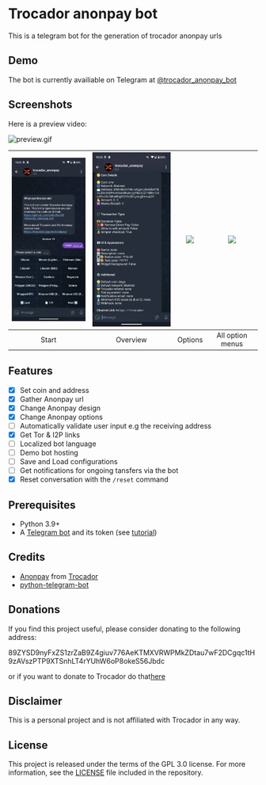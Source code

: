 # Trocador anonpay bot

This is a telegram bot for the generation of trocador anonpay urls

## Demo

The bot is currently availiable on Telegram at [@trocador_anonpay_bot](https://t.me/trocador_anonpay_bot)

## Screenshots

Here is a preview video:

![preview.gif](https://s6.gifyu.com/images/S65Cs.gif)


| <img src="images/start.png" width="200"/> | <img src="images/info.png" width="200"/> | <img src="images/options" width="200"/> | <img src="images/all_option_menus.png" width="200"/> |
| :-----------------------------------------: | :----------------------------------------: | :---------------------------------------: | :----------------------------------------------------: |
|                   Start                   |                 Overview                 |                 Options                 |                   All option menus                   |

## Features

* [X] Set coin and address
* [X] Gather Anonpay url
* [X] Change Anonpay design
* [X] Change Anonpay options
* [ ] Automatically validate user input e.g the receiving address
* [X] Get Tor & I2P links
* [ ] Localized bot language
* [ ] Demo bot hosting
* [ ] Save and Load configurations
* [ ] Get notifications for ongoing tansfers via the bot
* [X] Reset conversation with the `/reset` command

## Prerequisites

- Python 3.9+
- A [Telegram bot](https://core.telegram.org/bots#6-botfather) and its token (see [tutorial](https://core.telegram.org/bots/tutorial#obtain-your-bot-token))

## Credits

- [Anonpay](https://trocador.app/en/anonpay/) from [Trocador](https://trocador.app/en/)
- [python-telegram-bot](https://python-telegram-bot.org)

## Donations

If you find this project useful, please consider donating to the following address:

89ZYSD9nyFxZS1zrZaB9Z4giuv776AeKTMXVRWPMkZDtau7wF2DCgqc1tH9zAVszPTP9XTSnhLT4rYUhW6oP8okeS56Jbdc

or if you want to donate to Trocador do that[here](https://trocador.app/en/about/https:/)

## Disclaimer

This is a personal project and is not affiliated with Trocador in any way.

## License

This project is released under the terms of the GPL 3.0 license. For more information, see the [LICENSE](LICENSE) file included in the repository.
